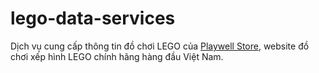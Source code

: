 # lego-data-services
Dịch vụ cung cấp thông tin đồ chơi LEGO của [Playwell Store](http://playwell.com.vn), website đồ chơi xếp hình LEGO chính hãng hàng đầu Việt Nam.
